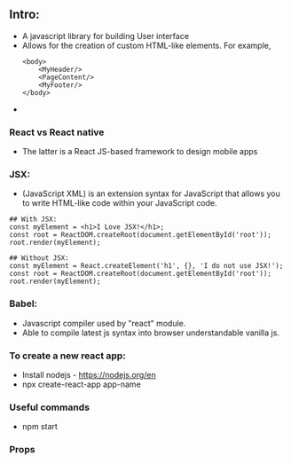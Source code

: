 ## Intro:
- A javascript library for building User interface
- Allows for the creation of custom HTML-like elements. For example, 
    ```
    <body>
        <MyHeader/>
        <PageContent/>
        <MyFooter/>
    </body>
    ```
-

### React vs React native 
-  The latter is a React JS-based framework to design mobile apps


### JSX:
- (JavaScript XML) is an extension syntax for JavaScript that allows you to write HTML-like code within your JavaScript code.

```
## With JSX:
const myElement = <h1>I Love JSX!</h1>;
const root = ReactDOM.createRoot(document.getElementById('root'));
root.render(myElement);

## Without JSX:
const myElement = React.createElement('h1', {}, 'I do not use JSX!');
const root = ReactDOM.createRoot(document.getElementById('root'));
root.render(myElement);
```

### Babel:
- Javascript compiler used by "react" module.
- Able to compile latest js syntax into browser understandable vanilla js.

### To create a new react app:
- Install nodejs - https://nodejs.org/en
- npx create-react-app app-name

### Useful commands
- npm start

### Props